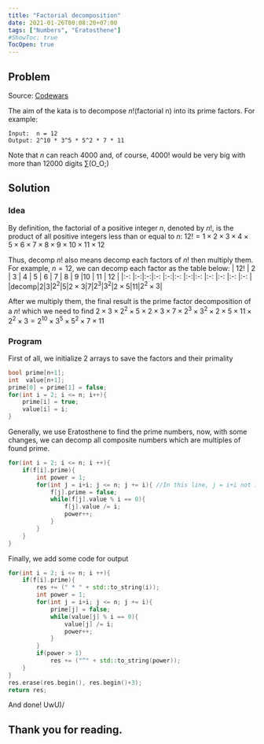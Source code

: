 ```yaml
---
title: "Factorial decomposition"
date: 2021-01-26T00:08:20+07:00
tags: ["Numbers", "Eratosthene"]
#ShowToc: true
TocOpen: true
---
```

## Problem
Source: [Codewars](https://www.codewars.com/kata/5a045fee46d843effa000070)

The aim of the kata is to decompose $n!$(factorial n) into its prime factors.
For example:
```
Input:  n = 12
Output: 2^10 * 3^5 * 5^2 * 7 * 11
```

Note that $n$ can reach 4000 and, of course, 4000! would be very big with more than 12000 digits ∑(O_O;)

## Solution
### Idea
By definition, the factorial of a positive integer $n$, denoted by $n!$, is the product of all positive integers less than or equal to $n$:
$12! = 1\times2\times3\times4\times5\times6\times7\times8\times9\times10\times11\times12$

Thus, decomp $n!$ also means decomp each factors of $n!$ then multiply them. For example, $n = 12$, we can decomp each factor as the table below:
| 12!  | 2 | 3 | 4   | 5 | 6        | 7 | 8   | 9   |10        | 11 | 12         |
|:-:   |:-:|:-:|:-:  |:-:|:-:       |:-:|:-:  |:-:  |:-:       |:-: |:-:         |
|decomp|$2$|$3$|$2^2$|$5$|$2\times3$|$7$|$2^3$|$3^2$|$2\times5$|$11$|$2^2\times3$|

After we multiply them, the final result is the prime factor decomposition of a $n!$ which we need to find
$2\times3\times2^2\times5\times2\times3\times7\times2^3\times3^2\times2\times5\times11\times2^2\times3 = 2^{10}\times3^5\times5^2\times7\times11$
### Program
First of all, we initialize 2 arrays to save the factors and their primality
```cpp
bool prime[n+1];
int  value[n+1];
prime[0] = prime[1] = false;
for(int i = 2; i <= n; i++){
    prime[i] = true;
    value[i] = i;
}
```
Generally, we use Eratosthene to find the prime numbers, now, with some changes, we can decomp all composite numbers which are multiples of found prime.
```cpp
for(int i = 2; i <= n; i ++){
    if(f[i].prime){
        int power = 1;
        for(int j = i+i; j <= n; j += i){ //In this line, j = i+i not i*i
            f[j].prime = false;
            while(f[j].value % i == 0){
                f[j].value /= i;
                power++;
            }
        }
    }
}
```
Finally, we add some code for output
```cpp
for(int i = 2; i <= n; i ++){
    if(f[i].prime){
        res += (" * " + std::to_string(i));
        int power = 1;
        for(int j = i+i; j <= n; j += i){
            prime[j] = false;
            while(value[j] % i == 0){
                value[j] /= i;
                power++;
            }
        }
        if(power > 1)
            res += ("^" + std::to_string(power));
    }
}
res.erase(res.begin(), res.begin()+3);
return res;
```
And done! UwU)/
## Thank you for reading.
